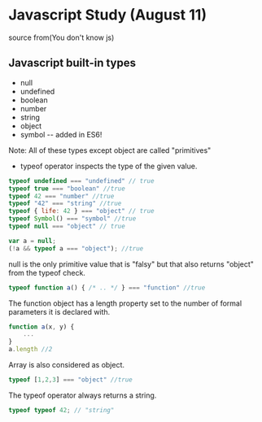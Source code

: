 # Javascript Study (August 11)
source from(You don't know js)
## Javascript built-in types
- null
- undefined
- boolean
- number
- string
- object
- symbol -- added in ES6!

Note: All of these types except object are called "primitives"

- typeof operator inspects the type of the given value.

``` javascript
typeof undefined === "undefined" // true
typeof true === "boolean" //true
typeof 42 === "number" //true
typeof "42" === "string" //true
typeof { life: 42 } === "object" // true
typeof Symbol() === "symbol" //true
typeof null === "object" // true
```

``` javascript
var a = null;
(!a && typeof a === "object"); //true
```
null is the only primitive value that is "falsy" but that also returns "object" from the typeof check.

``` javascript
typeof function a() { /* .. */ } === "function" //true
```
The function object has a length property set to the number of formal parameters it is declared with.
``` javascript
function a(x, y) {
    ...
}
a.length //2
```
Array is also considered as object.
``` javascript
typeof [1,2,3] === "object" //true
```

The typeof operator always returns a string.
``` javascript
typeof typeof 42; // "string"
```

